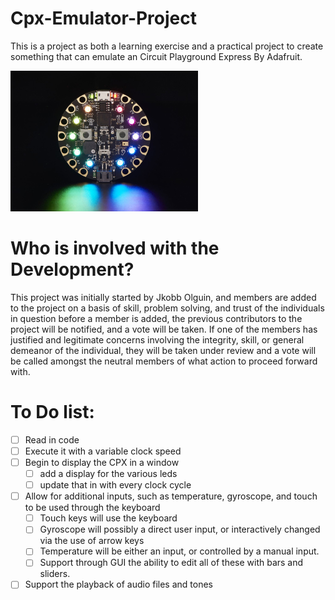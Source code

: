 # Cpx-Emulator-Project
This is a project as both a learning exercise and a practical project to create something that can emulate an Circuit Playground Express By Adafruit.

![Circuit Playground Express](/images/3333-01.jpg)
# Who is involved with the Development?
This project was initially started by Jkobb Olguin, and members are added to the project on a basis of skill, problem solving, and trust of the individuals in question
before a member is added, the previous contributors to the project will be notified, and a vote will be taken. If one of the members has justified and legitimate concerns involving the integrity, skill, or general demeanor of the individual, they will be taken under review and a vote will be called amongst the neutral members of what action to proceed forward with.
# To Do list:
 - [ ] Read in code
 - [ ] Execute it with a variable clock speed
 - [ ] Begin to display the CPX in a window
    - [ ] add a display for the various leds
    - [ ] update that in with every clock cycle
 - [ ] Allow for additional inputs, such as temperature, gyroscope, and touch to be used through the keyboard
    - [ ] Touch keys will use the keyboard
    - [ ] Gyroscope will possibly a direct user input, or interactively changed via the use of arrow keys
    - [ ] Temperature will be either an input, or controlled by a manual input.
    - [ ] Support through GUI the ability to edit all of these with bars and sliders.
 - [ ] Support the playback of audio files and tones
